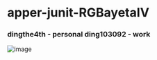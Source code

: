 # apper-junit-RGBayetaIV
### dingthe4th - personal ding103092 - work
![image](https://github.com/ding103092/apper-junit-RGBayetaIV/assets/46555394/3364c9f2-ced3-47af-9071-026810653b40)
